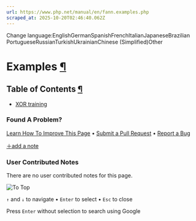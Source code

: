 ```yaml
---
url: https://www.php.net/manual/en/fann.examples.php
scraped_at: 2025-10-20T02:46:40.062Z
---
```


Change language:EnglishGermanSpanishFrenchItalianJapaneseBrazilian PortugueseRussianTurkishUkrainianChinese (Simplified)Other

# Examples [¶](https://www.php.net/manual/en/fann.examples.php\#fann.examples)

## Table of Contents [¶](https://www.php.net/manual/en/fann.examples.php\#fann.examples)

- [XOR training](https://www.php.net/manual/en/fann.examples-1.php)

### Found A Problem?

[Learn How To Improve This Page](https://github.com/php/doc-base/blob/master/README.md "This will take you to our contribution guidelines on GitHub")
•
[Submit a Pull Request](https://github.com/php/doc-en/blob/master/reference/fann/examples.xml)
•
[Report a Bug](https://github.com/php/doc-en/issues/new?body=From%20manual%20page:%20https:%2F%2Fphp.net%2Ffann.examples%0A%0A---)

[＋add a note](https://www.php.net/manual/add-note.php?sect=fann.examples&repo=en&redirect=https://www.php.net/manual/en/fann.examples.php)

### User Contributed Notes

There are no user contributed notes for this page.

![To Top](https://www.php.net/images/to-top@2x.png)

`↑` and `↓` to navigate •
`Enter` to select •
`Esc` to close


Press `Enter` without
selection to search using Google